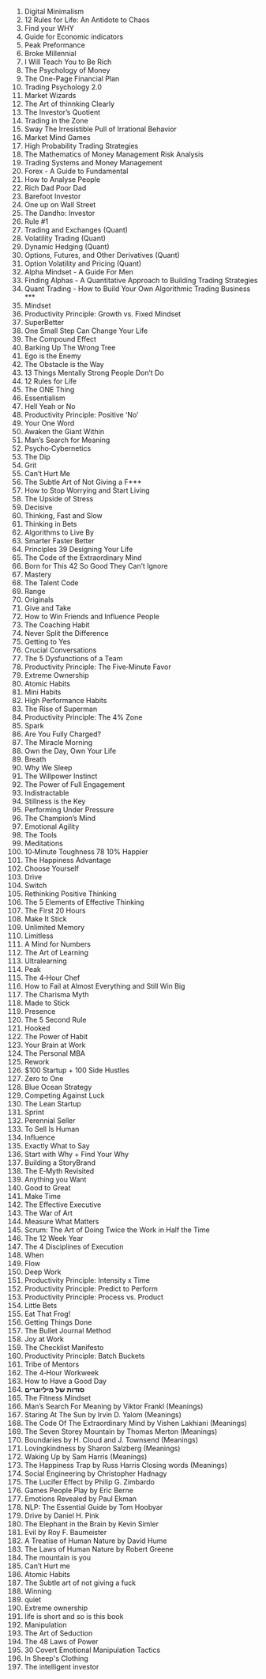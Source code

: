 1. Digital Minimalism 
2. 12 Rules for Life: An Antidote to Chaos
3.  Find your WHY
4.  Guide for Economic indicators
5.  Peak Preformance
6.  Broke Millennial
7.  I Will Teach You to Be Rich
8.  The Psychology of Money
9.  The One-Page Financial Plan
10.  Trading Psychology 2.0
11.  Market Wizards
12.  The Art of thinnking Clearly
13.  The Investor’s Quotient
14.  Trading in the Zone
15.  Sway The Irresistible Pull of Irrational Behavior
16.  Market Mind Games
17.  High Probability Trading Strategies
18.  The Mathematics of Money Management Risk Analysis
19.  Trading Systems and Money Management
20.  Forex - A Guide to Fundamental
21.  How to Analyse People
22.  Rich Dad Poor Dad
23.  Barefoot Investor
24.  One up on Wall Street
25.  The Dandho: Investor
26.  Rule #1
27.  Trading and Exchanges (Quant)
28.  Volatility Trading (Quant)
29.  Dynamic Hedging (Quant)
30.  Options, Futures, and Other Derivatives (Quant)
31.  Option Volatility and Pricing (Quant)
32.  Alpha Mindset - A Guide For Men
33.  Finding Alphas - A Quantitative Approach to Building Trading Strategies
34.  Quant Trading - How to Build Your Own Algorithmic Trading Business ***
35.  Mindset
36.  Productivity Principle: Growth vs. Fixed Mindset
37.  SuperBetter
38.  One Small Step Can Change Your Life
39.  The Compound Effect
40.  Barking Up The Wrong Tree
41.  Ego is the Enemy
42.  The Obstacle is the Way
43.  13 Things Mentally Strong People Don’t Do
44.  12 Rules for Life
45.  The ONE Thing
46.  Essentialism
47.  Hell Yeah or No
48.  Productivity Principle: Positive ‘No’
49.  Your One Word
50.  Awaken the Giant Within
51.  Man’s Search for Meaning
52.  Psycho‐Cybernetics
53.  The Dip
54.  Grit
55.  Can’t Hurt Me
56.  The Subtle Art of Not Giving a F***
57.  How to Stop Worrying and Start Living
58.  The Upside of Stress
59.  Decisive
60.  Thinking, Fast and Slow
61.  Thinking in Bets
62.  Algorithms to Live By
63.  Smarter Faster Better
64.  Principles 39 Designing Your Life
65.  The Code of the Extraordinary Mind
66.  Born for This 42 So Good They Can’t Ignore
67.  Mastery
68.  The Talent Code
69.  Range
70.  Originals
71.  Give and Take
72.  How to Win Friends and Influence People
73.  The Coaching Habit
74.  Never Split the Difference
75.  Getting to Yes
76.  Crucial Conversations
77.  The 5 Dysfunctions of a Team
78.  Productivity Principle: The Five‐Minute Favor
79.  Extreme Ownership
80.  Atomic Habits
81.  Mini Habits
82.  High Performance Habits
83.  The Rise of Superman
84.  Productivity Principle: The 4% Zone
85.  Spark
86.  Are You Fully Charged?
87.  The Miracle Morning
88.  Own the Day, Own Your Life
89.  Breath
90.  Why We Sleep
91.  The Willpower Instinct
92.  The Power of Full Engagement
93.  Indistractable
94.  Stillness is the Key
95.  Performing Under Pressure
96.  The Champion’s Mind
97.  Emotional Agility
98.  The Tools
99.  Meditations
100.  10‐Minute Toughness 78 10% Happier
101.  The Happiness Advantage
102.  Choose Yourself
103.  Drive
104.  Switch
105.  Rethinking Positive Thinking
106.  The 5 Elements of Effective Thinking
107.  The First 20 Hours
108.  Make It Stick
109.  Unlimited Memory
110.  Limitless
111.  A Mind for Numbers
112.  The Art of Learning
113.  Ultralearning
114.  Peak
115.  The 4‐Hour Chef
116.  How to Fail at Almost Everything and Still Win Big
117.  The Charisma Myth
118.  Made to Stick
119.  Presence
120.  The 5 Second Rule
121.  Hooked
122.  The Power of Habit
123.  Your Brain at Work
124.  The Personal MBA
125.  Rework
126.  $100 Startup + 100 Side Hustles
127.  Zero to One
128.  Blue Ocean Strategy
129.  Competing Against Luck
130.  The Lean Startup
131.  Sprint
132.  Perennial Seller
133.  To Sell Is Human
134.  Influence
135.  Exactly What to Say
136.  Start with Why + Find Your Why
137.  Building a StoryBrand
138.  The E‐Myth Revisited
139.  Anything you Want
140.  Good to Great
141.  Make Time
142.  The Effective Executive
143.  The War of Art
144.  Measure What Matters
145.  Scrum: The Art of Doing Twice the Work in Half the Time
146.  The 12 Week Year
147.  The 4 Disciplines of Execution
148.  When
149.  Flow
150.  Deep Work
151.  Productivity Principle: Intensity x Time
152.  Productivity Principle: Predict to Perform
153.  Productivity Principle: Process vs. Product
154.  Little Bets
155.  Eat That Frog!
156.  Getting Things Done
157.  The Bullet Journal Method
158.  Joy at Work
159.  The Checklist Manifesto
160.  Productivity Principle: Batch Buckets
161.  Tribe of Mentors
162.  The 4‐Hour Workweek
163.  How to Have a Good Day
164.  ****סודות של מיליונרים****
165.  The Fitness Mindset
166.  Man’s Search For Meaning by Viktor Frankl (Meanings)
167.  Staring At The Sun by Irvin D. Yalom (Meanings)
168.  The Code Of The Extraordinary Mind by Vishen Lakhiani (Meanings)
169.  The Seven Storey Mountain by Thomas Merton (Meanings)
170.  Boundaries by H. Cloud and J. Townsend (Meanings)
171.  Lovingkindness by Sharon Salzberg (Meanings)
172.  Waking Up by Sam Harris (Meanings)
173.  The Happiness Trap by Russ Harris Closing words (Meanings)
174.  Social Engineering by Christopher Hadnagy
175.  The Lucifer Effect by Philip G. Zimbardo
176.  Games People Play by Eric Berne
177.  Emotions Revealed by Paul Ekman
178.  NLP: The Essential Guide by Tom Hoobyar
179.  Drive by Daniel H. Pink
180.  The Elephant in the Brain by Kevin Simler
181.  Evil by Roy F. Baumeister
182.  A Treatise of Human Nature by David Hume
183.  The Laws of Human Nature by Robert Greene
184.  The mountain is you
185.  Can’t Hurt me
186.  Atomic Habits
187.  The Subtle art of not giving a fuck
188.  Winning
189.  quiet
190.  Extreme ownership
191.  life is short and so is this book
192.  Manipulation
193.  The Art of Seduction
194.  The 48 Laws of Power
195.  30 Covert Emotional Manipulation Tactics
196.  In Sheep's Clothing
197.  The intelligent investor